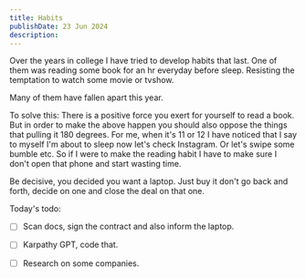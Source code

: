 ```yaml
---
title: Habits
publishDate: 23 Jun 2024
description: 
---
```


Over the years in college I have tried to develop habits that last.
One of them was reading some book for an hr everyday before sleep. 
Resisting the temptation to watch some movie or tvshow.

Many of them have fallen apart this year.

To solve this:
There is a positive force you exert for yourself to read a book.
But in order to make the above happen you should also oppose the things that pulling it 180 degrees.
For me, when it's 11 or 12 I have noticed that I say to myself I'm about to sleep now let's check
Instagram. Or let's swipe some bumble etc.
So if I were to make the reading habit I have to make sure I don't open that phone and start wasting time.

Be decisive, you decided you want a laptop. Just buy it don't go back and forth, decide on one and close the deal on that one.

Today's todo:
- [ ] Scan docs, sign the contract and also inform the laptop.
- [ ] Karpathy GPT, code that.
- [ ] Research on some companies.

